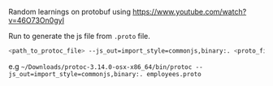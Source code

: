 Random learnings on protobuf using https://www.youtube.com/watch?v=46O73On0gyI

Run to generate the js file from `.proto` file.
```bash
<path_to_protoc_file> --js_out=import_style=commonjs,binary:. <proto_file>
```
e.g `~/Downloads/protoc-3.14.0-osx-x86_64/bin/protoc --js_out=import_style=commonjs,binary:. employees.proto`
